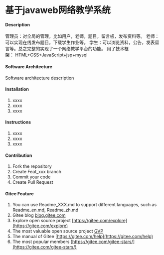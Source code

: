 # 基于javaweb网络教学系统

#### Description
管理员：对全局的管理，比如用户，老师，题目，留言板，发布资料等。
老师：可以实现在线发布题目，下载学生作业等。
学生：可以浏览资料，公告，发表留言等。总之完整的实现了一个网络教学平台的功能。
用了技术框架： HTML+CSS+JavaScript+jsp+mysql

#### Software Architecture
Software architecture description

#### Installation

1.  xxxx
2.  xxxx
3.  xxxx

#### Instructions

1.  xxxx
2.  xxxx
3.  xxxx

#### Contribution

1.  Fork the repository
2.  Create Feat_xxx branch
3.  Commit your code
4.  Create Pull Request


#### Gitee Feature

1.  You can use Readme\_XXX.md to support different languages, such as Readme\_en.md, Readme\_zh.md
2.  Gitee blog [blog.gitee.com](https://blog.gitee.com)
3.  Explore open source project [https://gitee.com/explore](https://gitee.com/explore)
4.  The most valuable open source project [GVP](https://gitee.com/gvp)
5.  The manual of Gitee [https://gitee.com/help](https://gitee.com/help)
6.  The most popular members  [https://gitee.com/gitee-stars/](https://gitee.com/gitee-stars/)
